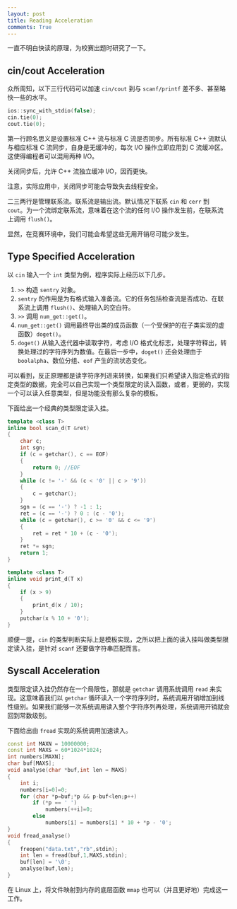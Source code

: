 ```yaml
---
layout: post
title: Reading Acceleration
comments: True
---
```


一直不明白快读的原理，为校赛出题时研究了一下。

## cin/cout Acceleration

众所周知，以下三行代码可以加速 `cin/cout` 到与 `scanf/printf` 差不多、甚至略快一些的水平。

```cpp
ios::sync_with_stdio(false);
cin.tie(0);
cout.tie(0);
```

第一行顾名思义是设置标准 C++ 流与标准 C 流是否同步。所有标准 C++ 流默认与相应标准 C 流同步，自身是无缓冲的，每次 I/O 操作立即应用到 C 流缓冲区。这使得编程者可以混用两种 I/O。

关闭同步后，允许 C++ 流独立缓冲 I/O，因而更快。

注意，实际应用中，关闭同步可能会导致失去线程安全。

二三两行是管理联系流。联系流是输出流。默认情况下联系 `cin` 和 `cerr` 到 `cout`。为一个流绑定联系流，意味着在这个流的任何 I/O 操作发生前，在联系流上调用 `flush()`。

显然，在竞赛环境中，我们可能会希望这些无用开销尽可能少发生。

## Type Specified Acceleration

以 `cin` 输入一个 `int` 类型为例，程序实际上经历以下几步。

1. `>>` 构造 `sentry` 对象。
2. `sentry` 的作用是为有格式输入准备流。它的任务包括检查流是否成功、在联系流上调用 `flush()`、处理输入的空白符。
3. `>>` 调用 `num_get::get()`。
4. `num_get::get()` 调用最终导出类的成员函数（一个受保护的在子类实现的虚函数）`doget()`。
5. `doget()` 从输入迭代器中读取字符，考虑 I/O 格式化标志，处理字符释出，转换处理过的字符序列为数值。在最后一步中，`doget()` 还会处理由于 `boolalpha`、数位分组、`eof` 产生的流状态变化。

可以看到，反正原理都是读字符序列进来转换，如果我们只希望读入指定格式的指定类型的数据，完全可以自己实现一个类型限定的读入函数，或者，更弱的，实现一个可以读入任意类型，但是功能没有那么复杂的模板。

下面给出一个经典的类型限定读入挂。

```cpp
template <class T>
inline bool scan_d(T &ret) 
{
    char c; 
    int sgn;
    if (c = getchar(), c == EOF) 
    {
        return 0; //EOF 
    }
    while (c != '-' && (c < '0' || c > '9')) 
    {
        c = getchar(); 
    }
    sgn = (c == '-') ? -1 : 1;
    ret = (c == '-') ? 0 : (c - '0'); 
    while (c = getchar(), c >= '0' && c <= '9') 
    {
        ret = ret * 10 + (c - '0'); 
    }
    ret *= sgn;
    return 1;
}

template <class T>
inline void print_d(T x) 
{ 
    if (x > 9) 
    {
        print_d(x / 10); 
    }
    putchar(x % 10 + '0');
}
```

顺便一提，`cin` 的类型判断实际上是模板实现，之所以把上面的读入挂叫做类型限定读入挂，是针对 `scanf` 还要做字符串匹配而言。

## Syscall Acceleration

类型限定读入挂仍然存在一个局限性，那就是 `getchar` 调用系统调用 `read` 来实现。这意味着我们以 `getchar` 循环读入一个字符序列时，系统调用开销增加到线性级别。如果我们能够一次系统调用读入整个字符序列再处理，系统调用开销就会回到常数级别。

下面给出由 `fread` 实现的系统调用加速读入。

```cpp
const int MAXN = 10000000;
const int MAXS = 60*1024*1024;
int numbers[MAXN];
char buf[MAXS];
void analyse(char *buf,int len = MAXS)
{
    int i;
    numbers[i=0]=0;
    for (char *p=buf;*p && p-buf<len;p++)
        if (*p == ' ')
            numbers[++i]=0;
        else
            numbers[i] = numbers[i] * 10 + *p - '0';
}
void fread_analyse()
{
    freopen("data.txt","rb",stdin);
    int len = fread(buf,1,MAXS,stdin);
    buf[len] = '\0';
    analyse(buf,len);
}
```

在 Linux 上，将文件映射到内存的底层函数 `mmap` 也可以（并且更好地）完成这一工作。